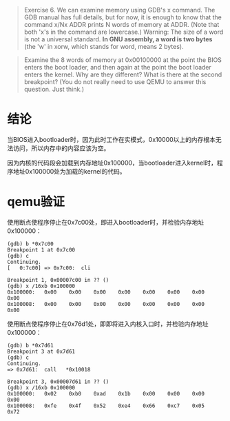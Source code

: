 >Exercise 6. We can examine memory using GDB's x command. The GDB manual has full details, but for now, it is enough to know that the command x/Nx ADDR prints N words of memory at ADDR. (Note that both 'x's in the command are lowercase.) Warning: The size of a word is not a universal standard. **In GNU assembly, a word is two bytes** (the 'w' in xorw, which stands for word, means 2 bytes).

>Examine the 8 words of memory at 0x00100000 at the point the BIOS enters the boot loader, and then again at the point the boot loader enters the kernel. Why are they different? What is there at the second breakpoint? (You do not really need to use QEMU to answer this question. Just think.)

# 结论
当BIOS进入bootloader时，因为此时工作在实模式，0x10000以上的内存根本无法访问，所以内存中的内容应该为空。

因为内核的代码段会加载到内存地址0x100000，当bootloader进入kernel时，程序地址0x100000处为加载的kernel的代码。

# qemu验证
使用断点使程序停止在0x7c00处，即进入bootloader时，并检验内存地址0x100000：
```
(gdb) b *0x7c00
Breakpoint 1 at 0x7c00
(gdb) c
Continuing.
[   0:7c00] => 0x7c00:  cli    

Breakpoint 1, 0x00007c00 in ?? ()
(gdb) x /16xb 0x100000
0x100000:   0x00    0x00    0x00    0x00    0x00    0x00    0x00    0x00
0x100008:   0x00    0x00    0x00    0x00    0x00    0x00    0x00    0x00
```
使用断点使程序停止在0x76d1处，即即将进入内核入口时，并检验内存地址0x100000：
```
(gdb) b *0x7d61
Breakpoint 3 at 0x7d61
(gdb) c
Continuing.
=> 0x7d61:  call   *0x10018

Breakpoint 3, 0x00007d61 in ?? ()
(gdb) x /16xb 0x100000
0x100000:   0x02    0xb0    0xad    0x1b    0x00    0x00    0x00    0x00
0x100008:   0xfe    0x4f    0x52    0xe4    0x66    0xc7    0x05    0x72
```

